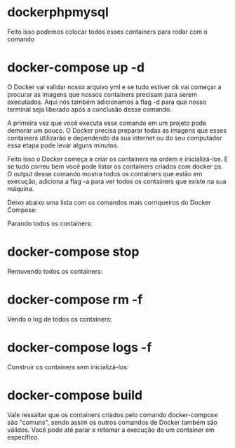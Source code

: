 # dockerphpmysql

Feito isso podemos colocar todos esses containers para rodar com o comando
# docker-compose up -d

O Docker vai validar nosso arquivo yml e se tudo estiver ok vai começar a procurar as imagens que nossos containers precisam para serem executados. Aqui nós também adicionamos a flag -d para que nosso terminal seja liberado após a conclusão desse comando.

A primeira vez que você executa esse comando em um projeto pode demorar um pouco. O Docker precisa preparar todas as imagens que esses containers utilizarão e dependendo da sua internet ou do seu computador essa etapa pode levar alguns minutos.

Feito isso o Docker começa a criar os containers na ordem e inicializá-los. E se tudo correu bem você pode listar os containers criados com docker ps. O output desse comando mostra todos os containers que estão em execução, adiciona a flag -a para ver todos os containers que existe na sua máquina.

Deixo abaixo uma lista com os comandos mais corriqueiros do Docker Compose:

Parando todos os containers:

# docker-compose stop
Removendo todos os containers:

# docker-compose rm -f
Vendo o log de todos os containers:

# docker-compose logs -f
Construir os containers sem inicializá-los:

# docker-compose build
Vale ressaltar que os containers criados pelo comando docker-compose são "comuns", sendo assim os outros comandos de Docker também são válidos. Você pode até parar e retomar a execução de um container em específico.


